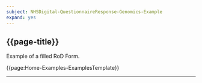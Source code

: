```yaml
---
subject: NHSDigital-QuestionnaireResponse-Genomics-Example 
expand: yes
---
```



## {{page-title}}

Example of a filled RoD Form.

{{page:Home-Examples-ExamplesTemplate}}


---